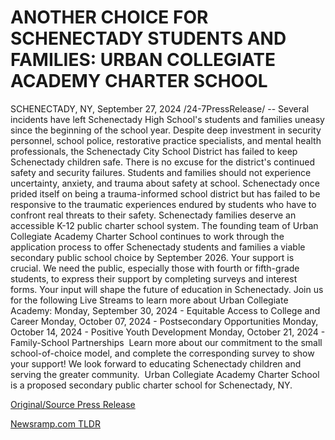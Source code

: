 # ANOTHER CHOICE FOR SCHENECTADY STUDENTS AND FAMILIES: URBAN COLLEGIATE ACADEMY CHARTER SCHOOL

SCHENECTADY, NY, September 27, 2024 /24-7PressRelease/ -- Several incidents have left Schenectady High School's students and families uneasy since the beginning of the school year. Despite deep investment in security personnel, school police, restorative practice specialists, and mental health professionals, the Schenectady City School District has failed to keep Schenectady children safe. There is no excuse for the district's continued safety and security failures. Students and families should not experience uncertainty, anxiety, and trauma about safety at school. Schenectady once prided itself on being a trauma-informed school district but has failed to be responsive to the traumatic experiences endured by students who have to confront real threats to their safety.  Schenectady families deserve an accessible K-12 public charter school system. The founding team of Urban Collegiate Academy Charter School continues to work through the application process to offer Schenectady students and families a viable secondary public school choice by September 2026.  Your support is crucial. We need the public, especially those with fourth or fifth-grade students, to express their support by completing surveys and interest forms. Your input will shape the future of education in Schenectady.  Join us for the following Live Streams to learn more about Urban Collegiate Academy: Monday, September 30, 2024 - Equitable Access to College and Career Monday, October 07, 2024 - Postsecondary Opportunities Monday, October 14, 2024 - Positive Youth Development Monday, October 21, 2024 - Family-School Partnerships   Learn more about our commitment to the small school-of-choice model, and complete the corresponding survey to show your support!   We look forward to educating Schenectady children and serving the greater community.   Urban Collegiate Academy Charter School is a proposed secondary public charter school for Schenectady, NY. 

[Original/Source Press Release](https://www.24-7pressrelease.com/press-release/514713/another-choice-for-schenectady-students-and-families-urban-collegiate-academy-charter-school) 

[Newsramp.com TLDR](https://newsramp.com/None) 